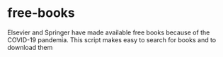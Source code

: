 # free-books
Elsevier and Springer have made available free books because of the COVID-19 pandemia. This script makes easy to search for books and to download them
